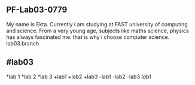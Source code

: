 ## PF-Lab03-0779
My name is Ekta. Currently i am studying at FAST university of computing and science. From a very young age, subjects like maths science, physics has always fascinated me. that is why i choose computer science.
lab03.branch
## #lab03
*lab 1
*lab 2
*lab 3
+lab1
+lab2
+lab3
-lab1
-lab2
-lab3
*_lab1_*
